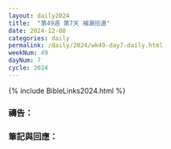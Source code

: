 ```yaml
---
layout: daily2024
title:  "第49週 第7天 補漏拾遺"
date: 2024-12-08
categories: daily
permalink: /daily/2024/wk49-day7-daily.html
weekNum: 49
dayNum: 7
cycle: 2024
---
```


{% include BibleLinks2024.html %}

### 禱告：

### 筆記與回應：
